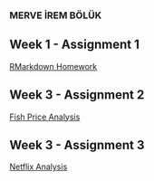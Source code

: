 ### MERVE İREM BÖLÜK

## Week 1 - Assignment 1

[RMarkdown Homework](https://pjournal.github.io/mef05-merveirem/R_Markdown_HW)

## Week 3 - Assignment 2

[Fish Price Analysis](https://pjournal.github.io/mef05-merveirem/Assignment_W3)

## Week 3 - Assignment 3

[Netflix Analysis](https://pjournal.github.io/mef05-merveirem/EDA_Netflix_2)
